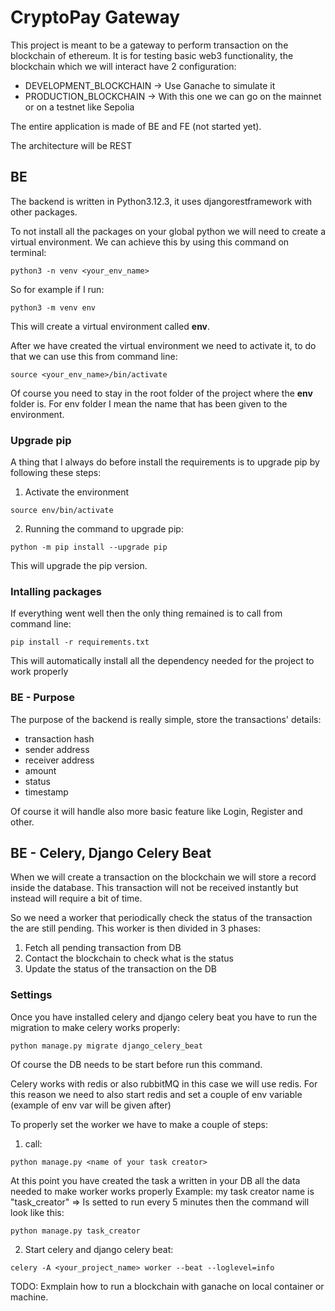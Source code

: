 # CryptoPay Gateway

This project is meant to be a gateway to perform transaction on the blockchain of ethereum.
It is for testing basic web3 functionality, the blockchain which we will interact have 2 configuration:

- DEVELOPMENT_BLOCKCHAIN -> Use Ganache to simulate it
- PRODUCTION_BLOCKCHAIN -> With this one we can go on the mainnet or on a testnet like Sepolia

The entire application is made of BE and FE (not started yet).

The architecture will be REST

## BE

The backend is written in Python3.12.3, it uses djangorestframework with other packages.

To not install all the packages on your global python we will need to create a virtual environment.
We can achieve this by using this command on terminal:

```
python3 -n venv <your_env_name>
```

So for example if I run:

```
python3 -m venv env
```

This will create a virtual environment called **env**.

After we have created the virtual environment we need to activate it, to do that
we can use this from command line:

```
source <your_env_name>/bin/activate
```

Of course you need to stay in the root folder of the project where the **env** folder is.
For env folder I mean the name that has been given to the environment.

### Upgrade pip

A thing that I always do before install the requirements is to upgrade pip by following these steps:

1. Activate the environment

```
source env/bin/activate
```

2. Running the command to upgrade pip:

```
python -m pip install --upgrade pip
```

This will upgrade the pip version.

### Intalling packages

If everything went well then the only thing remained is to call from command line:

```
pip install -r requirements.txt
```

This will automatically install all the dependency needed for the project to work properly

### BE - Purpose

The purpose of the backend is really simple, store the transactions' details:

- transaction hash
- sender address
- receiver address
- amount
- status
- timestamp

Of course it will handle also more basic feature like Login, Register and other.

## BE - Celery, Django Celery Beat

When we will create a transaction on the blockchain we will store a record inside the database.
This transaction will not be received instantly but instead will require a bit of time.

So we need a worker that periodically check the status of the transaction the are still pending.
This worker is then divided in 3 phases:

1. Fetch all pending transaction from DB
2. Contact the blockchain to check what is the status
3. Update the status of the transaction on the DB

### Settings

Once you have installed celery and django celery beat you have to run the migration to make celery works properly:

```
python manage.py migrate django_celery_beat
```

Of course the DB needs to be start before run this command.

Celery works with redis or also rubbitMQ in this case we will use redis.
For this reason we need to also start redis and set a couple of env variable (example of env var will be given after)

To properly set the worker we have to make a couple of steps:

1. call:

```
python manage.py <name of your task creator>
```

At this point you have created the task a written in your DB all the data needed to make worker works properly
Example:
my task creator name is "task_creator" => Is setted to run every 5 minutes
then the command will look like this:

```
python manage.py task_creator
```

2. Start celery and django celery beat:

```
celery -A <your_project_name> worker --beat --loglevel=info
```

TODO: Exmplain how to run a blockchain with ganache on local container or machine.

